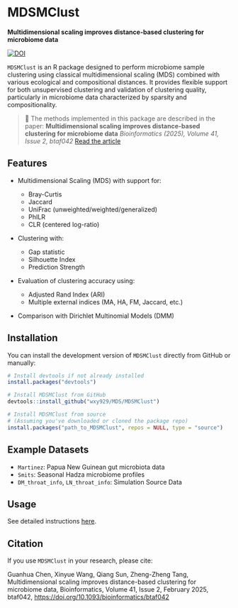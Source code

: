 # MDSMClust

**Multidimensional scaling improves distance-based clustering for microbiome data**

[![DOI](https://img.shields.io/badge/DOI-10.1093/bioinformatics/btaf042-blue)](https://doi.org/10.1093/bioinformatics/btaf042)

`MDSMClust` is an R package designed to perform microbiome sample clustering using classical multidimensional scaling (MDS) combined with various ecological and compositional distances. It provides flexible support for both unsupervised clustering and validation of clustering quality, particularly in microbiome data characterized by sparsity and compositionality.

> 📄 The methods implemented in this package are described in the paper:
> **Multidimensional scaling improves distance-based clustering for microbiome data**
> *Bioinformatics (2025), Volume 41, Issue 2, btaf042*
> [Read the article](https://academic.oup.com/bioinformatics/article/41/2/btaf042/7985707)



## Features

* Multidimensional Scaling (MDS) with support for:

  * Bray-Curtis
  * Jaccard
  * UniFrac (unweighted/weighted/generalized)
  * PhILR
  * CLR (centered log-ratio)

* Clustering with:

  * Gap statistic
  * Silhouette Index
  * Prediction Strength

* Evaluation of clustering accuracy using:

  * Adjusted Rand Index (ARI)
  * Multiple external indices (MA, HA, FM, Jaccard, etc.)

* Comparison with Dirichlet Multinomial Models (DMM)



## Installation

You can install the development version of `MDSMClust` directly from GitHub or manually:

```r
# Install devtools if not already installed
install.packages("devtools")

# Install MDSMClust from GitHub
devtools::install_github("wxy929/MDS/MDSMClust")

# Install MDSMClust from source
# (Assuming you've downloaded or cloned the package repo)
install.packages("path_to_MDSMClust", repos = NULL, type = "source")
```



## Example Datasets

* `Martinez`: Papua New Guinean gut microbiota data
* `Smits`: Seasonal Hadza microbiome profiles
* `DM_throat_info`, `LN_throat_info`: Simulation Source Data



## Usage

See detailed instructions [here]().



## Citation

If you use `MDSMClust` in your research, please cite:

Guanhua Chen, Xinyue Wang, Qiang Sun, Zheng-Zheng Tang, Multidimensional scaling improves distance-based clustering for microbiome data, Bioinformatics, Volume 41, Issue 2, February 2025, btaf042, https://doi.org/10.1093/bioinformatics/btaf042


